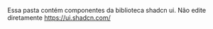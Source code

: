 Essa pasta contém componentes da biblioteca shadcn ui. Não edite diretamente
https://ui.shadcn.com/
